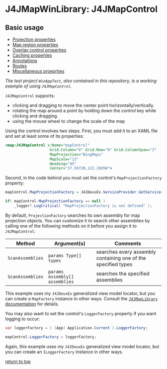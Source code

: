 # J4JMapWinLibrary: J4JMapControl

## Basic usage

- [Projection properties](projection-properties.md)
- [Map region properties](map-region-properties.md)
- [Overlay control properties](overlay-control-properties.md)
- [Caching properties](caching-properties.md)
- [Annotations](annotations.md)
- [Routes](routes.md)
- [Miscellaneous proeprties](miscellaneous-properties.md)

*The test project `WinAppTest`, also contained in this repository, is a working example of using `J4JMapControl`.*

`J4JMapControl` supports:

- clicking and dragging to move the center point horizontally/vertically.
- rotating the map around a point by holding down the *control* key while clicking and dragging.
- using the mouse wheel to change the scale of the map

Using the control involves two steps. First, you must add it to an XAML file and set at least some of its properties:

```xml
<map:J4JMapControl x:Name="mapControl" 
                    Grid.Column="0" Grid.Row="0" Grid.ColumnSpan="3"
                    MapProjection="BingMaps"
                    MapScale="13"
                    Heading="45"
                    Center="37.5072N,122.2605W">
```

Second, in the code behind you must set the control's `MapProjectionFactory` property:

```csharp
mapControl.MapProjectionFactory = J4JDeusEx.ServiceProvider.GetService<ProjectionFactory>();

if( mapControl.MapProjectionFactory == null )
    _logger?.LogCritical( "MapProjectionFactory is not defined" );
```

By default, `ProjectionFactory` searches its own assembly for map projection objects. You can customize it to search other assemblies by calling one of the following methods on it before you assign it to `J4JMapControl`:

|Method|Argument(s)|Comments|
|------|-----------|--------|
|`ScanAssemblies`|`params Type[] types`|searches every assembly containing one of the specified types|
|`ScanAssemblies`|`params Assembly[] assemblies`|searches the specified assemblies|

This example uses my `J4JDeuxEx` generalized view model locator, but you can create a `MapFactory` instance in other ways. Consult the [`J4JMapLibrary` documentation](https://github.com/markolbert/J4JMapControl/tree/main/J4JMapLibrary) for details.

You may also want to set the control's `LoggerFactory` property if you want logging to occur:

```csharp
var loggerFactory = ( (App) Application.Current ).LoggerFactory;

mapControl.LoggerFactory = loggerFactory;
```

Again, this example uses my `J4JDeuxEx` generalized view model locator, but you can create an `ILoggerFactory` instance in other ways.

[return to top](#basic-usage)
